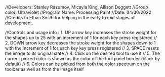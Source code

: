 //Developers: Stanley Razumov, Micayla King, Allison Doggett
//Group color: Ultraviolet 
//Program Name: Processing Paint
//Date: 04/30/2020
//Credits to Ethan Smith for helping in the early to mid stages of development.

//Controls and usage info : 1. UP arrow key increases the stroke weight for the shapes up to 25 with an increment of 1 for each key press registered
//                          2. DOWN arrow key decreases the stroke weight for the shapes down to 1 with the increment of 1 for each key key press registered
//                          3. SPACE resets the image to its original state
//                          4. Click on the desired tool to use it
//                          5. The current picked color is shown as the color of the tool panel border (black by default)
//                          6. Colors can be picked from both the color spectrum on the toolbar as well as from the image itself